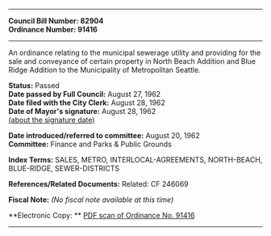 * * * * *  
  
**Council Bill Number: [](#h0)[](#h2)82904**   
**Ordinance Number: 91416**  
  
* * * * *  
  
An ordinance relating to the municipal sewerage utility and providing for the sale and conveyance of certain property in North Beach Addition and Blue Ridge Addition to the Municipality of Metropolitan Seattle.  
  
**Status:** Passed   
**Date passed by Full Council:** August 27, 1962   
**Date filed with the City Clerk:** August 28, 1962   
**Date of Mayor's signature:** August 28, 1962   
[(about the signature date)](/~public/approvaldate.htm)   
  
  
**Date introduced/referred to committee:** August 20, 1962   
**Committee:** Finance and Parks & Public Grounds   
  
**Index Terms:** SALES, METRO, INTERLOCAL-AGREEMENTS, NORTH-BEACH, BLUE-RIDGE, SEWER-DISTRICTS  
  
**References/Related Documents:** Related: CF 246069  
  
**Fiscal Note:** *(No fiscal note available at this time)*  
  
**Electronic Copy: ** [PDF scan of Ordinance No. 91416](/~archives/Ordinances/Ord_91416.pdf)  
  
* * * * *  
